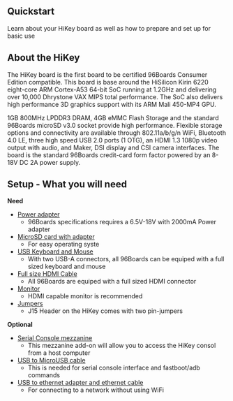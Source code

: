 ## Quickstart

Learn about your HiKey board as well as how to prepare and set up for basic use

## About the HiKey

The HiKey board is the first board to be certified 96Boards Consumer Edition compatible. This board is base around the HiSilicon Kirin 6220 eight-core ARM Cortex-A53 64-bit SoC running at 1.2GHz and delivering over 10,000 Dhrystone VAX MIPS total performance. The SoC also delivers high performance 3D graphics support with its ARM Mali 450-MP4 GPU.

1GB 800MHz LPDDR3 DRAM, 4GB eMMC Flash Storage and the standard 96Boards microSD v3.0 socket provide high performance. Flexible storage options and connectivity are available through 802.11a/b/g/n WiFi, Bluetooth 4.0 LE, three high speed USB 2.0 ports (1 OTG), an HDMI 1.3 1080p video output with audio, and Maker, DSI display and CSI camera interfaces. The board is the standard 96Boards credit-card form factor powered by an 8-18V DC 2A power supply.

## Setup - What you will need

**Need**
- [Power adapter](PowerAdapter.md)
   - 96Boards specifications requires a 6.5V-18V with 2000mA Power adapter
- [MicroSD card with adapter](SDcard.md)
   - For easy operating syste
- [USB Keyboard and Mouse](USBKeyBoardMouse.md)
   - With two USB-A connectors, all 96Boards can be equiped with a full sized keyboard and mouse
- [Full size HDMI Cable](HDMI.md)
   - All 96Boards are equiped with a full sized HDMI connector
- [Monitor](Monitor.md)
   - HDMI capable monitor is recommended
- [Jumpers](Jumpers.md)
   - J15 Header on the HiKey comes with two pin-jumpers

**Optional**
- [Serial Console mezzanine](SerialConsole.md)
   - This mezzanine add-on will allow you to access the HiKey consol from a host computer
- [USB to MicroUSB cable](MicroUSBCable.md)
   - This is needed for serial console interface and fastboot/adb commands
- [USB to ethernet adapter and ethernet cable](USBEthernet.md)
   - For connecting to a network without using WiFi
